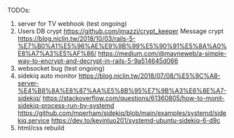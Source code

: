 TODOs:
1. server for TV webhook (test ongoing)
2. Users 
DB crypt
https://github.com/jmazzi/crypt_keeper
Message crypt
https://blog.niclin.tw/2018/10/03/rails-5-%E7%B0%A1%E5%96%AE%E9%9B%99%E5%90%91%E5%8A%A0%E8%A7%A3%E5%AF%86/
https://medium.com/@mayneweb/a-simple-way-to-encrypt-and-decrypt-in-rails-5-9a514645d066
3. websocket bug (test ongoing)
4. sidekiq auto monitor 
https://blog.niclin.tw/2018/07/08/%E5%9C%A8-server-%E4%B8%8A%E8%87%AA%E5%8B%95%E7%9B%A3%E6%8E%A7-sidekiq/
https://stackoverflow.com/questions/61360805/how-to-monit-sidekiq-process-run-by-systemd
https://github.com/mperham/sidekiq/blob/main/examples/systemd/sidekiq.service
https://dev.to/kevinluo201/systemd-ubuntu-sidekiq-6-d9c
5. html/css rebuild